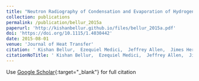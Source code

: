 ```yaml
---
title: "Neutron Radiography of Condensation and Evaporation of Hydrogen in a Cryogenic Condition"
collection: publications
permalink: /publication/bellur_2015a
paperurl: 'http://kishanbellur.github.io/files/bellur_2015a.pdf'
doi: 'https://doi.org/10.1115/1.4030442'
date: 2015-08-01
venue: 'Journal of Heat Transfer'
citation: ' Kishan Bellur,  Ezequiel Medici,  Jeffrey Allen,  Jimes Hermanson,  Arun Tamilarasan,  Daniel Hussey,  David Jacobson,  Juscelino Leao,  John McQuillen.'
citationNoTitle: ' Kishan Bellur,  Ezequiel Medici,  Jeffrey Allen,  Jimes Hermanson,  Arun Tamilarasan,  Daniel Hussey,  David Jacobson,  Juscelino Leao,  John McQuillen. <i>Journal of Heat Transfer</i>, 2015.'
---
```

Use [Google Scholar](https://scholar.google.com/scholar?q=Neutron+Radiography+of+Condensation+and+Evaporation+of+Hydrogen+in+a+Cryogenic+Condition){:target="_blank"} for full citation